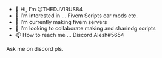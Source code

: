 - 👋 Hi, I’m @THEDJVIRUS84
- 👀 I’m interested in ... Fivem Scripts car mods etc.
- 🌱 I’m currently making fivem servers
- 💞️ I’m looking to collaborate making and sharindg scripts
- 📫 How to reach me ... Discord Alesh#5654

<!---
THEDJVIRUS84/THEDJVIRUS84 is a ✨ special ✨ repository because its `README.md` (this file) appears on your GitHub profile.
You can click the Preview link to take a look at your changes.
--->
Ask me on discord pls. 
